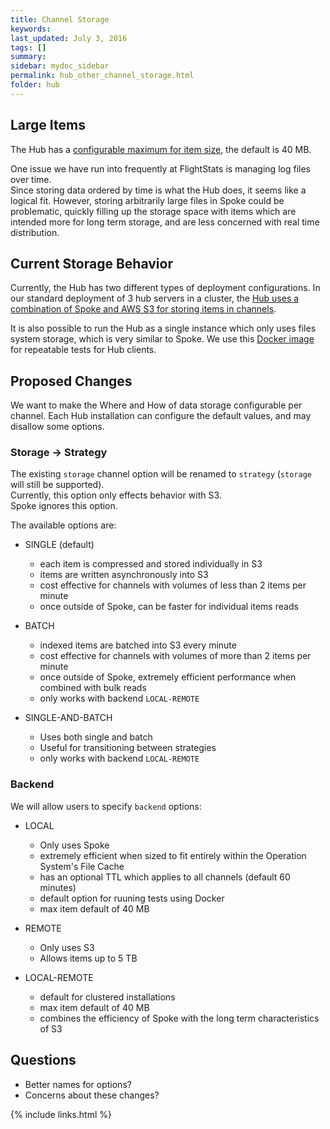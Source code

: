 ```yaml
---
title: Channel Storage
keywords: 
last_updated: July 3, 2016
tags: []
summary: 
sidebar: mydoc_sidebar
permalink: hub_other_channel_storage.html
folder: hub
---
```



## Large Items

The Hub has a [configurable maximum for item size](hub_install_locally.md), the default is 40 MB.

One issue we have run into frequently at FlightStats is managing log files over time.  
Since storing data ordered by time is what the Hub does, it seems like a logical fit.
However, storing arbitrarily large files in Spoke could be problematic, quickly filling up the storage space with items which are intended more
for long term storage, and are less concerned with real time distribution.

## Current Storage Behavior

Currently, the Hub has two different types of deployment configurations.
In our standard deployment of 3 hub servers in a cluster, the [Hub uses a combination of Spoke and AWS S3 for storing items in channels](hub_other_technical.html).

It is also possible to run the Hub as a single instance which only uses files system storage, which is very similar to Spoke.
We use this [Docker image](https://hub.docker.com/r/flightstats/hub/) for repeatable tests for Hub clients.

## Proposed Changes

We want to make the Where and How of data storage configurable per channel.
Each Hub installation can configure the default values, and may disallow some options.

### Storage -> Strategy

The existing `storage` channel option will be renamed to `strategy` (`storage` will still be supported).   
Currently, this option only effects behavior with S3.     
Spoke ignores this option.

The available options are:

* SINGLE (default)
    * each item is compressed and stored individually in S3
    * items are written asynchronously into S3
    * cost effective for channels with volumes of less than 2 items per minute 
    * once outside of Spoke, can be faster for individual items reads
    
* BATCH
    * indexed items are batched into S3 every minute
    * cost effective for channels with volumes of more than 2 items per minute
    * once outside of Spoke, extremely efficient performance when combined with bulk reads
    * only works with backend `LOCAL-REMOTE`
    
* SINGLE-AND-BATCH
    * Uses both single and batch
    * Useful for transitioning between strategies
    * only works with backend `LOCAL-REMOTE`

### Backend

We will allow users to specify `backend` options:

* LOCAL

    * Only uses Spoke
    * extremely efficient when sized to fit entirely within the Operation System's File Cache
    * has an optional TTL which applies to all channels (default 60 minutes)
    * default option for ruuning tests using Docker 
    * max item default of 40 MB
    
* REMOTE

    * Only uses S3
    * Allows items up to 5 TB
* LOCAL-REMOTE

    * default for clustered installations
    * max item default of 40 MB
    * combines the efficiency of Spoke with the long term characteristics of S3

## Questions

* Better names for options?
* Concerns about these changes?


{% include links.html %}